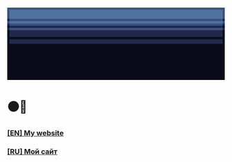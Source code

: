 ![Banner](banner.png)
# ⚫🌊
### [[EN] My website](http://temhotaokeaha.github.io/index.html)
### [[RU] Мой сайт](http://temhotaokeaha.github.io/ru.html)
